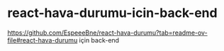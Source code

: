 # react-hava-durumu-icin-back-end
https://github.com/EspeeeBne/react-hava-durumu?tab=readme-ov-file#react-hava-durumu için back-end 
